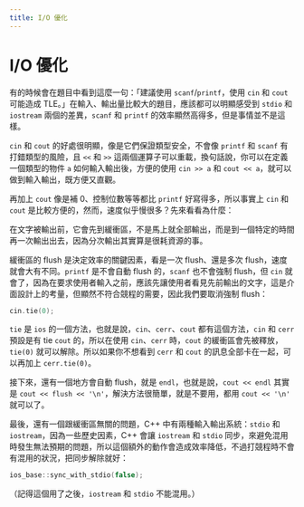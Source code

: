 ```yaml
---
title: I/O 優化
---
```

# I/O 優化

有的時候會在題目中看到這麼一句：「建議使用 `scanf`/`printf`，使用 `cin` 和 `cout` 可能造成 TLE。」在輸入、輸出量比較大的題目，應該都可以明顯感受到 `stdio` 和 `iostream` 兩個的差異，`scanf` 和 `printf` 的效率顯然高得多，但是事情並不是這樣。

`cin` 和 `cout` 的好處很明顯，像是它們保證類型安全，不會像 `printf` 和 `scanf` 有打錯類型的風險，且 `<<` 和 `>>` 這兩個運算子可以重載，換句話說，你可以在定義一個類型的物件 `a` 如何輸入輸出後，方便的使用 `cin >> a` 和 `cout << a`，就可以做到輸入輸出，既方便又直觀。

再加上 `cout` 像是補 0、控制位數等等都比 `printf` 好寫得多，所以事實上 `cin` 和 `cout` 是比較方便的，然而，速度似乎慢很多？先來看看為什麼：

在文字被輸出前，它會先到緩衝區，不是馬上就全部輸出，而是到一個特定的時間再一次輸出出去，因為分次輸出其實算是很耗資源的事。

緩衝區的 flush 是決定效率的關鍵因素，看是一次 flush、還是多次 flush，速度就會大有不同。`printf` 是不會自動 flush 的，`scanf` 也不會強制 flush，但 `cin` 就會了，因為在要求使用者輸入之前，應該先讓使用者看見先前輸出的文字，這是介面設計上的考量，但顯然不符合競程的需要，因此我們要取消強制 flush：
```cpp
cin.tie(0);
```
`tie` 是 `ios` 的一個方法，也就是說，`cin`、`cerr`、`cout` 都有這個方法，`cin` 和 `cerr` 預設是有 tie `cout` 的，所以在使用 `cin`、`cerr` 時，`cout` 的緩衝區會先被釋放，`tie(0)` 就可以解除。所以如果你不想看到 `cerr` 和 `cout` 的訊息全部卡在一起，可以再加上 `cerr.tie(0)`。

接下來，還有一個地方會自動 flush，就是 `endl`，也就是說，`cout << endl` 其實是 `cout << flush << '\n'`，解決方法很簡單，就是不要用，都用 `cout << '\n'` 就可以了。

最後，還有一個跟緩衝區無關的問題，C++ 中有兩種輸入輸出系統：`stdio` 和 `iostream`，因為一些歷史因素，C++ 會讓 `iostream` 和 `stdio` 同步，來避免混用時發生無法預期的問題，所以這個額外的動作會造成效率降低，不過打競程時不會有混用的狀況，把同步解除就好：
```cpp
ios_base::sync_with_stdio(false);
```
（記得這個用了之後，`iostream` 和 `stdio` 不能混用。）